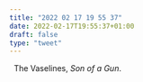 ```yaml
---
title: "2022 02 17 19 55 37"
date: 2022-02-17T19:55:37+01:00
draft: false
type: "tweet"
---
```

<a href="" class="iconfont icon-music" title="rss"></a> &nbsp; The Vaselines, *Son of a Gun*.
